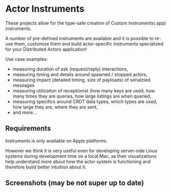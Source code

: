 # Actor Instruments

These projects allow for the type-safe creation of Custom Instruments(.app) instruments.

A number of pre-defined instruments are available and it is possible to re-use them, 
customize them and build actor-specific instruments specialized for your Distributed Actors application!

Use case examples:

- measuring duration of ask (request/reply) interactions,
- measuring timing and details around spawned / stopped actors,
- measuring impact (detailed timing, size of payloads) of serialzied messages
- measuring utilizaiton of receptionist (how many keys are used, how many times they are queries, how large listings are when queried,
- measuring specifics around CRDT data types, which types are used, how large they are, where they are sent,
- and more...

## Requirements

Instruments is only available on Apple platforms.

However we think it is very useful even for developing server-side Linux systems during development time on a local Mac,
as their visualizations help understand more about how the actor system is functioning and therefore build better intuition about it.

## Screenshots (may be not super up to date)

